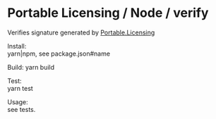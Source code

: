 # Portable Licensing / Node / verify

Verifies signature generated by [Portable.Licensing](https://github.com/dnauck/Portable.Licensing)

Install:  
yarn|npm, see package.json#name

Build: 
yarn build

Test:  
yarn test

Usage:  
    see tests.